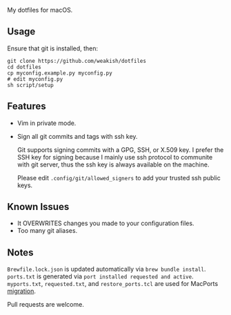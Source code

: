 My dotfiles for macOS.

## Usage

Ensure that git is installed, then:

    git clone https://github.com/weakish/dotfiles
    cd dotfiles
    cp myconfig.example.py myconfig.py
    # edit myconfig.py
    sh script/setup

## Features

- Vim in private mode.

- Sign all git commits and tags with ssh key.

    Git supports signing commits with a GPG, SSH, or X.509 key.
    I prefer the SSH key for signing because I mainly use ssh protocol to communite with git server, thus the ssh key is always available on the machine.

    Please edit `.config/git/allowed_signers` to add your trusted ssh public keys.

## Known Issues

- It OVERWRITES changes you made to your configuration files.
- Too many git aliases.

## Notes

`Brewfile.lock.json` is updated automatically via `brew bundle install`.
`ports.txt` is generated via `port installed requested and active`.
`myports.txt`, `requested.txt`, and `restore_ports.tcl` are used for MacPorts [migration].

Pull requests are welcome.

[migration]: https://trac.macports.org/wiki/Migration
